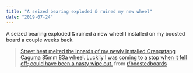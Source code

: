 ```yaml
---
title: "A seized bearing exploded & ruined my new wheel"
date: "2019-07-24"
---
```


A seized bearing exploded & ruined a new wheel I installed on my boosted board a couple weeks back.

<blockquote class="reddit-card" data-card-created="1564617129"><a href="https://www.reddit.com/r/boostedboards/comments/cgzf2f/street_heat_melted_the_innards_of_my_newly/?ref=share&ref_source=embed">Street heat melted the innards of my newly installed Orangatang Caguma 85mm 83a wheel. Luckily I was coming to a stop when it fell off; could have been a nasty wipe out.</a> from <a href="http://www.reddit.com/r/boostedboards">r/boostedboards</a></blockquote>
<script async src="//embed.redditmedia.com/widgets/platform.js" charset="UTF-8"></script>

